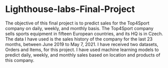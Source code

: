 # Lighthouse-labs-Final-Project
The objective of this final project is to predict sales for the Top4Sport company on daily, weekly, and monthly basis. 
The Top4Sport company sells sports equipment in fifteen European countries, and its HQ is in Czech. The data I have used is the sales history of the company for the last 23 months, between June 2019 to May 7, 2021. I have received two datasets, Orders and Items, for this project. I have used machine learning models to predict daily, weekly, and monthly sales based on location and products of this company. 

